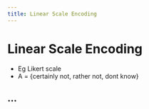 ```yaml
---
title: Linear Scale Encoding
---
```


# Linear Scale Encoding
- Eg Likert scale
- A = {certainly not, rather not, dont know}

## …



























































































